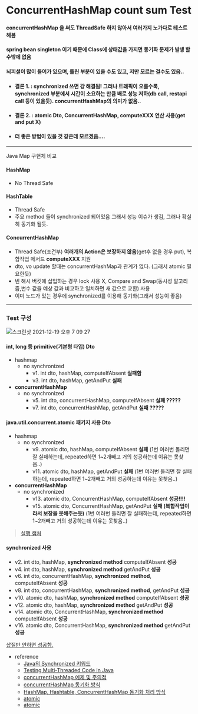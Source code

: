 # ConcurrentHashMap count sum Test
#### concurrentHashMap 을 써도 ThreadSafe 하지 않아서 여러가지 노가다로 테스트 해봄
#### spring bean singleton 이기 때문에 Class에 상태값을 가지면 동기화 문제가 발생 할 수밖에 없음
#### 뇌피셜이 많이 들어가 있으며, 틀린 부분이 있을 수도 있고, 저만 모르는 걸수도 있음..
* #### 결론 1. : synchronized 쓰면 걍 해결됨! 그러나 트래픽이 오를수록, synchronized 부분에서 **시간이 소요하는 만큼** 배로 성능 저하(db call, restapi call 등이 있을듯). concurrentHashMap의 의미가 없음..
* #### 결론 2. : atomic Dto, ConcurrentHashMap, computeXXX 연산 사용(get and put X)
* #### 더 좋은 방법이 있을 것 같은데 모르겠음....
---
Java Map 구현체 비교
#### HashMap
* No Thread Safe
#### HashTable
* Thread Safe
* 주요 method 들이 synchronized 되어있음 그래서 성능 이슈가 생김, 그러나 확실히 동기화 될듯. 
#### ConcurrentHashMap
* Thread Safe(조건부) **여러개의 Action은 보장하지 않음**(get후 없을 경우 put), 복합작업 메서드 **computeXXX** 지원
* dto, vo update 할때는 concurrentHashMap과 관계가 없다. (그래서 atomic 필요한듯)
* 빈 해시 버킷에 삽입하는 경우 lock 사용 X, Compare and Swap(동시성 알고리즘,변수 값을 예상 값과 비교하고 일치하면 새 값으로 교환) 사용
* 이미 노드가 있는 경우에 synchronized를 이용해 동기화(그래서 성능이 좋음)
---
### Test 구성
![스크린샷 2021-12-19 오후 7 09 27](https://user-images.githubusercontent.com/9349626/146671234-d1ac4d73-895e-4acb-bb52-5ce1e123bcbb.png)
#### int, long 등 primitive(기본형 타입) Dto
* hashmap
  * no synchronized
     * v1. int dto, hashMap, computeIfAbsent **실패함**
     * v3. int dto, hashMap, getAndPut **실패**
* **concurrentHashMap**
  * no synchronized
    * v5. int dto, concurrentHashMap, computeIfAbsent **실패 ?????**
    * v7. int dto, concurrentHashMap, getAndPut **실패 ?????**
      
#### java.util.concurrent.atomic 패키지 사용 Dto
* hashmap
  * no synchronized
    * v9. atomic dto, hashMap, computeIfAbsent **실패** (1번 여러번 돌리면 잘 실패하는데, repeated하면 1~2개빼고 거의 성공하는데 이유는 못찾음..)
    * v11. atomic dto, hashMap, getAndPut **실패** (1번 여러번 돌리면 잘 실패하는데, repeated하면 1~2개빼고 거의 성공하는데 이유는 못찾음..)
* **concurrentHashMap**
  * no synchronized
    * v13. atomic dto, ConcurrentHashMap, computeIfAbsent **성공!!!!**
    * v15. atomic dto, ConcurrentHashMap, getAndPut **실패 (복합작업이라서 보장을 못해주는듯)** (1번 여러번 돌리면 잘 실패하는데, repeated하면 1~2개빼고 거의 성공하는데 이유는 못찾음..)
> [실행 캡처](https://ingduk2.notion.site/java-concurrentHashMap-5078ac2bbeb24c8889b5967e27fe27a5)


#### synchronized 사용
* v2. int dto, hashMap, **synchronized method** computeIfAbsent **성공**
* v4. int dto, hashMap, **synchronized method** getAndPut **성공**
* v6. int dto, concurrentHashMap, **synchronized method**, computeIfAbsent **성공**
* v8. int dto, concurrentHashMap, **synchronized method**, getAndPut **성공**
* v10. atomic dto, hashMap, **synchronized method** computeIfAbsent **성공**
* v12. atomic dto, hashMap, **synchronized method** getAndPut **성공**
* v14. atomic dto, ConcurrentHashMap, **synchronized method** computeIfAbsent **성공**
* v16. atomic dto, ConcurrentHashMap, **synchronized method** getAndPut **성공**

[삽질만 안하면 성공함.](https://github.com/ingduk2/java-concurrenthashmap-test/blob/master/vain.md)

* reference
  * [Java의 Synchronized 키워드](https://sup2is.github.io/2020/11/02/java-synchroinzed-keyword.html)
  * [Testing Multi-Threaded Code in Java](https://www.baeldung.com/java-testing-multithreaded)
  * [concurrentHashMap 예제 및 주의점](http://blog.breakingthat.com/2019/04/04/java-collection-map-concurrenthashmap/)
  * [concurrentHashMap 동기화 방식](https://pplenty.tistory.com/17)
  * [HashMap, Hashtable, ConcurrentHashMap 동기화 처리 방식](https://tomining.tistory.com/169)
  * [atomic](https://acet.pe.kr/809)
  * [atomic](https://bestugi.tistory.com/41)
